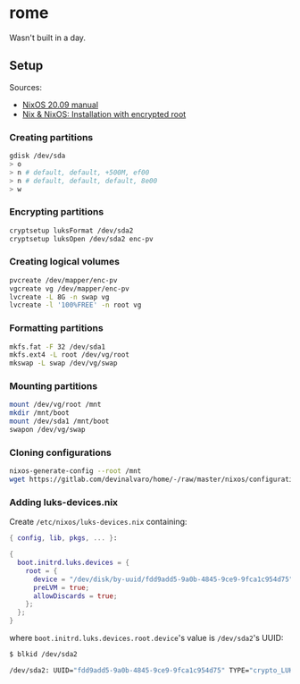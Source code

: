 # rome

Wasn't built in a day.

## Setup

Sources:
- [NixOS 20.09 manual](https://nixos.org/manual/nixos/stable/)
- [Nix & NixOS: Installation with encrypted root](https://pablo.tools/posts/computers/nixos-encrypted-install/)

### Creating partitions

``` sh
gdisk /dev/sda
> o
> n # default, default, +500M, ef00
> n # default, default, default, 8e00
> w
```

### Encrypting partitions

``` sh
cryptsetup luksFormat /dev/sda2
cryptsetup luksOpen /dev/sda2 enc-pv
```

### Creating logical volumes

```sh
pvcreate /dev/mapper/enc-pv
vgcreate vg /dev/mapper/enc-pv
lvcreate -L 8G -n swap vg
lvcreate -l '100%FREE' -n root vg
```

### Formatting partitions

``` sh
mkfs.fat -F 32 /dev/sda1
mkfs.ext4 -L root /dev/vg/root
mkswap -L swap /dev/vg/swap
```

### Mounting partitions

``` sh
mount /dev/vg/root /mnt
mkdir /mnt/boot
mount /dev/sda1 /mnt/boot
swapon /dev/vg/swap
```

### Cloning configurations

```sh
nixos-generate-config --root /mnt
wget https://gitlab.com/devinalvaro/home/-/raw/master/nixos/configuration.nix -O /etc/nixos/configuration.nix
```

### Adding luks-devices.nix

Create `/etc/nixos/luks-devices.nix` containing:

``` nix
{ config, lib, pkgs, ... }:

{
  boot.initrd.luks.devices = {
    root = {
      device = "/dev/disk/by-uuid/fdd9add5-9a0b-4845-9ce9-9fca1c954d75";
      preLVM = true;
      allowDiscards = true;
    };
  };
}
```

where `boot.initrd.luks.devices.root.device`'s value is `/dev/sda2`'s UUID:

``` sh
$ blkid /dev/sda2

/dev/sda2: UUID="fdd9add5-9a0b-4845-9ce9-9fca1c954d75" TYPE="crypto_LUKS" PARTLABEL="Linux LVM" PARTUUID="fd45f14d-9cb5-4978-a620-d45ff4ec669a"
```
